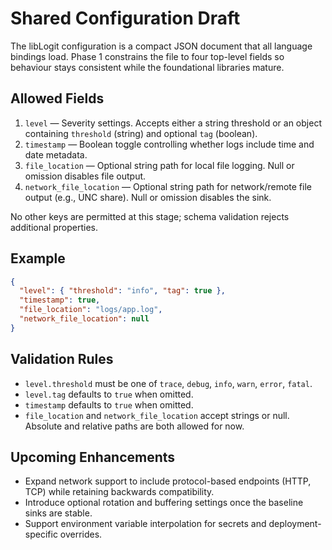 # Shared Configuration Draft

The libLogit configuration is a compact JSON document that all language bindings load. Phase 1 constrains the file to four top-level fields so behaviour stays consistent while the foundational libraries mature.

## Allowed Fields
1. `level` — Severity settings. Accepts either a string threshold or an object containing `threshold` (string) and optional `tag` (boolean).
2. `timestamp` — Boolean toggle controlling whether logs include time and date metadata.
3. `file_location` — Optional string path for local file logging. Null or omission disables file output.
4. `network_file_location` — Optional string path for network/remote file output (e.g., UNC share). Null or omission disables the sink.

No other keys are permitted at this stage; schema validation rejects additional properties.

## Example
```json
{
  "level": { "threshold": "info", "tag": true },
  "timestamp": true,
  "file_location": "logs/app.log",
  "network_file_location": null
}
```

## Validation Rules
- `level.threshold` must be one of `trace`, `debug`, `info`, `warn`, `error`, `fatal`.
- `level.tag` defaults to `true` when omitted.
- `timestamp` defaults to `true` when omitted.
- `file_location` and `network_file_location` accept strings or null. Absolute and relative paths are both allowed for now.

## Upcoming Enhancements
- Expand network support to include protocol-based endpoints (HTTP, TCP) while retaining backwards compatibility.
- Introduce optional rotation and buffering settings once the baseline sinks are stable.
- Support environment variable interpolation for secrets and deployment-specific overrides.
